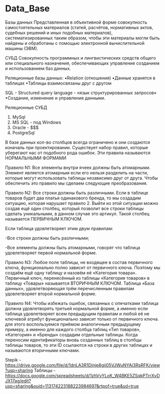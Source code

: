# Data_Base
Базы данных 
Представленная в объективной форме совокупность самостоятельных материалов (статей, расчётов, нормативных актов, судебных решений и иных подобных материалов), систематизированных таким образом, чтобы эти материалы могли быть найдены и обработаны с помощью электронной вычислительной машины (ЭВМ).

СУБД
Совокупность программных и лингвистических средств общего или специального назначения, обеспечивающих управление созданием и использованием баз данных.

Реляционные базы данных:
  •Relation (отношения)
  •Данные хранятся в таблицах
  •Таблицы взаимосвязаны друг с другом

SQL - Structured query language - «язык структурированных запросов»
•Создание, изменение и управление данными.

Реляционные СУБД
  1. MySql
  2. MS SQL - под Windows 
  3. Oracle - $$$
  4. PostgreSql


В базе данных кол-во столбцов всегда ограничено и они создаются изначаль при проектировании. Существует набор правил, которые уберегают нас от подобного рода ошибок. Эти правила называются НОРМАЛЬНЫМИ ФОРМАМИ

Правило N1: Все элементы внутри ячеек должны быть атомарными. Элемент является атомарным если его нельзя разделить на части, которые могут использовать таблицы независимо друг от друга. Чтобы обеспечить это правило мы сделаем следующие преобразования.

Правило N2: Все строки должны быть различными. Если в таблице товаров будет два платья одинакового бренда, то мы создадим ситуацию, которая нарушает правило 2. Выйти из этой ситуации можно создав ещё один столбец, который позволит  все строки таблицы сделать уникальными, в данном случае это артикул. Такой столбец называется ПЕРВИЧНЫМ КЛЮЧОМ. 

Если таблица удовлетворяет этим двум правилам:

-Все строки должны быть различными;

-Все элементы должны быть атомарными, говорят что таблица удовлетворяет первой нормальной форме.

Правило N3: Любое поле таблицы, не входящее в состав первичного ключа, функционально полно зависит от первичного ключа. Поэтому мы создаём ещё одну таблицу и назовём её «Категория товара». Первичный ключ, перенесённый из таблицы «Категория товаров» в таблицу «Товары» называется ВТОРИЧНЫМ КЛЮЧОМ. Таблица «База данных», удовлетворяющая трём перечисленным правилам удовлетворяет второй нормальной форме.

Правило N4: Чтобы избежать ошибок, связанных с опечатками таблица должна удовлетворять третьей нормальной форме, а именно если таблица удовлетворяет всем предыдущим правилам и любой её не ключевой атрибут функционально зависит только от первичного ключа. для этого воспользуемся приёмом аналогичным предыдущему примеру, а именно для каждого столбца таблиц «Тип товаров», «Категория» и «Бренды» создадим отдельные таблицы. Когда переносим идентификаторы вновь созданных таблиц в столбцы таблицы товаров, то эти ID ссылаются на строки в других таблицах и называются вторичными ключами.

Stepik - https://drive.google.com/file/d/1dnLA3R1Djnje8gii05VJWuNYAi3RsRFK/view?usp=sharing
Таблицы - https://docs.google.com/spreadsheets/d/1zhVvYLoK_W4BKE5ZSqkPTrrXvDJX17ag/edit?usp=sharing&ouid=113174223188223984697&rtpof=true&sd=true
